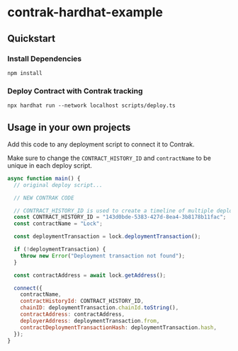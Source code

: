 # contrak-hardhat-example

## Quickstart

### Install Dependencies

`npm install`

### Deploy Contract with Contrak tracking

`npx hardhat run --network localhost scripts/deploy.ts`

## Usage in your own projects

Add this code to any deployment script to connect it to Contrak.

Make sure to change the `CONTRACT_HISTORY_ID` and `contractName` to be unique in each deploy script.

```javascript
async function main() {
  // original deploy script...

  // NEW CONTRAK CODE

  // CONTRACT_HISTORY_ID is used to create a timeline of multiple deployments of the same contract
  const CONTRACT_HISTORY_ID = "143d0bde-5383-427d-8ea4-3b8178b11fac";
  const contractName = "Lock";

  const deploymentTransaction = lock.deploymentTransaction();

  if (!deploymentTransaction) {
    throw new Error("Deployment transaction not found");
  }

  const contractAddress = await lock.getAddress();

  connect({
    contractName,
    contractHistoryId: CONTRACT_HISTORY_ID,
    chainID: deploymentTransaction.chainId.toString(),
    contractAddress: contractAddress,
    deployerAddress: deploymentTransaction.from,
    contractDeploymentTransactionHash: deploymentTransaction.hash,
  });
}
```
